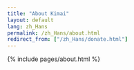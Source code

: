 ```yaml
---
title: "About Kimai"
layout: default
lang: zh_Hans
permalink: /zh_Hans/about.html
redirect_from: ["/zh_Hans/donate.html"]
---
```


{% include pages/about.html %}
